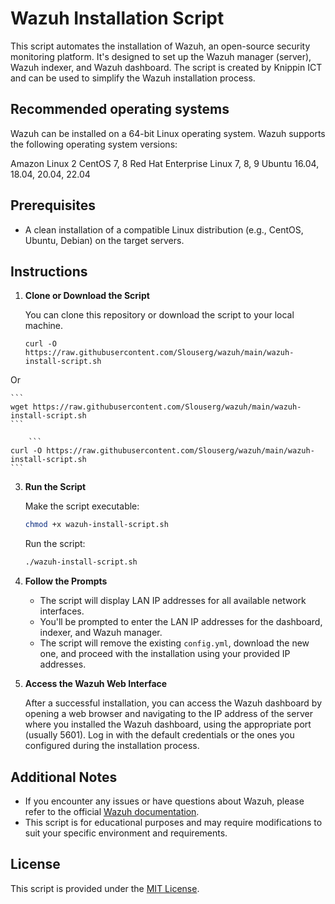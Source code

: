 # Wazuh Installation Script

This script automates the installation of Wazuh, an open-source security monitoring platform. It's designed to set up the Wazuh manager (server), Wazuh indexer, and Wazuh dashboard. The script is created by Knippin ICT and can be used to simplify the Wazuh installation process.
## Recommended operating systems
Wazuh can be installed on a 64-bit Linux operating system. Wazuh supports the following operating system versions:

Amazon Linux 2
CentOS 7, 8
Red Hat Enterprise Linux 7, 8, 9
Ubuntu 16.04, 18.04, 20.04, 22.04

## Prerequisites

- A clean installation of a compatible Linux distribution (e.g., CentOS, Ubuntu, Debian) on the target servers.

## Instructions

1. **Clone or Download the Script**

    You can clone this repository or download the script to your local machine.

    ```
    curl -O https://raw.githubusercontent.com/Slouserg/wazuh/main/wazuh-install-script.sh
    ```

Or

    ```
    wget https://raw.githubusercontent.com/Slouserg/wazuh/main/wazuh-install-script.sh
    ```

        ```
    curl -O https://raw.githubusercontent.com/Slouserg/wazuh/main/wazuh-install-script.sh
    ```
    
3. **Run the Script**

    Make the script executable:


    ```bash
    chmod +x wazuh-install-script.sh
    ```

    Run the script:

    ```bash
    ./wazuh-install-script.sh
    ```

4. **Follow the Prompts**

    - The script will display LAN IP addresses for all available network interfaces.
    - You'll be prompted to enter the LAN IP addresses for the dashboard, indexer, and Wazuh manager.
    - The script will remove the existing `config.yml`, download the new one, and proceed with the installation using your provided IP addresses.

5. **Access the Wazuh Web Interface**

    After a successful installation, you can access the Wazuh dashboard by opening a web browser and navigating to the IP address of the server where you installed the Wazuh dashboard, using the appropriate port (usually 5601). Log in with the default credentials or the ones you configured during the installation process.

## Additional Notes

- If you encounter any issues or have questions about Wazuh, please refer to the official [Wazuh documentation](https://documentation.wazuh.com/).
- This script is for educational purposes and may require modifications to suit your specific environment and requirements.

## License

This script is provided under the [MIT License](LICENSE).
